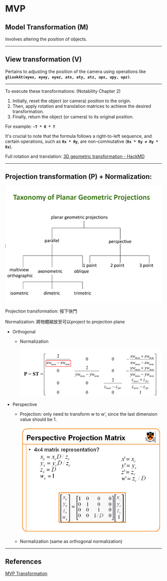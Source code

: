 # MVP

## **Model Transformation (M)**

Involves altering the position of objects.

---

## **View transformation** (V)

Pertains to adjusting the position of the camera using operations like **`glLookAt(eyex, eyey, eyez, atx, aty, atz, upx, upy, upz)`**.

---

To execute these transformations: (Notability Chapter 2) 

1. Initially, reset the object (or camera) position to the origin.
2. Then, apply rotation and translation matrices to achieve the desired transformation.
3. Finally, return the object (or camera) to its original position.

For example: **`-T * R * T`**

It's crucial to note that the formula follows a right-to-left sequence, and certain operations, such as **`Rx * Ry`**, are non-commutative (**`Rx * Ry ≠ Ry * Rx`**).

Full rotation and translation: [3D geometric transformation - HackMD](https://hackmd.io/@Daichou/S1lEgQq6Z?type=view)

---

## **Projection transformation (P) + Normalization:**

![Untitled](./images/opengl_images/mvp/Untitled.png)

Projection transformation: 按下快門

Normalization: 將物體縮放至可以project to projection plane

- Orthogonal
    - Normalization
        
        ![Untitled](./images/opengl_images/mvp/Untitled1.png)
        
- Perspective
    - Projection: only need to transform w to w’, since the last dimension value should be 1.
        
        ![Untitled](./images/opengl_images/mvp/Untitled2.png)
        
    - Normalization (same as orthogonal normalization)

---

## References

[MVP Transformation](https://zhuanlan.zhihu.com/p/343532009)